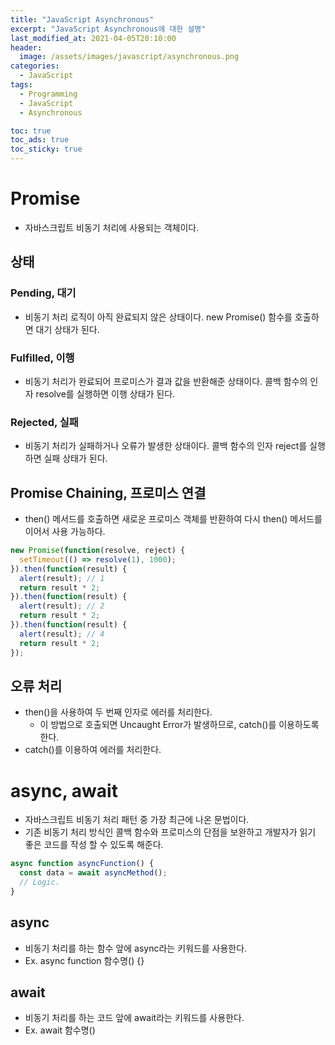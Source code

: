 ```yaml
---
title: "JavaScript Asynchronous"
excerpt: "JavaScript Asynchronous에 대한 설명"
last_modified_at: 2021-04-05T20:10:00
header:
  image: /assets/images/javascript/asynchronous.png
categories:
  - JavaScript
tags:
  - Programming
  - JavaScript
  - Asynchronous

toc: true
toc_ads: true
toc_sticky: true
---
```

# Promise
- 자바스크립트 비동기 처리에 사용되는 객체이다.

## 상태
### Pending, 대기
- 비동기 처리 로직이 아직 완료되지 않은 상태이다. new Promise()  함수를 호출하면  대기 상태가 된다.

### Fulfilled, 이행
- 비동기 처리가 완료되어 프로미스가 결과 값을 반환해준 상태이다. 콜백 함수의 인자 resolve를 실행하면 이행 상태가 된다.

### Rejected, 실패
- 비동기 처리가 실패하거나 오류가 발생한 상태이다. 콜백 함수의 인자 reject를 실행하면 실패 상태가 된다.

## Promise Chaining, 프로미스 연결
- then() 메서드를 호출하면 새로운 프로미스 객체를 반환하여 다시 then() 메서드를 이어서 사용 가능하다.

```js
new Promise(function(resolve, reject) {
  setTimeout(() => resolve(1), 1000);
}).then(function(result) {
  alert(result); // 1
  return result * 2;
}).then(function(result) {
  alert(result); // 2
  return result * 2;
}).then(function(result) {
  alert(result); // 4
  return result * 2;
});
```

## 오류 처리
- then()을 사용하여 두 번째 인자로 에러를 처리한다.
  - 이 방법으로 호출되면 Uncaught Error가 발생하므로, catch()를 이용하도록 한다.
- catch()를 이용하여 에러를 처리한다.

# async, await
- 자바스크립트 비동기 처리 패턴 중 가장 최근에 나온 문법이다.
- 기존 비동기 처리 방식인 콜백 함수와 프로미스의 단점을 보완하고 개발자가 읽기 좋은 코드를 작성 할 수 있도록 해준다.

```js
async function asyncFunction() {
  const data = await asyncMethod();
  // Logic.
}
```

## async
- 비동기 처리를 하는 함수 앞에 async라는 키워드를 사용한다.
- Ex. async function 함수명() {}

## await
- 비동기 처리를 하는 코드 앞에 await라는 키워드를 사용한다.
- Ex. await 함수명()
